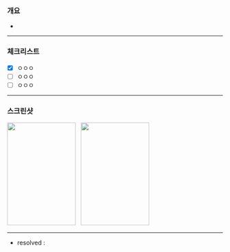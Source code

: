 ﻿### 개요
-

<hr>

### 체크리스트
- [x] ㅇㅇㅇ
- [ ] ㅇㅇㅇ
- [ ] ㅇㅇㅇ

<hr>

### 스크린샷
<div>
<img src="" width=160 height=240/> &nbsp;
<img src="" width=160 height=240/>
</div>

<hr>

- resolved : 